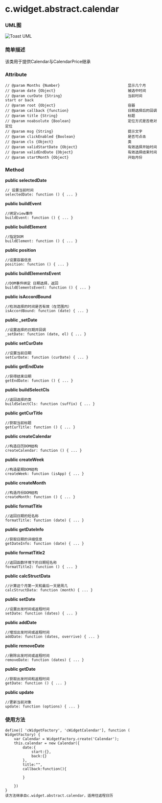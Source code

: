 # c.widget.abstract.calendar


### UML图
![Toast UML](../raw/H5V2.2S6/doc/img/c.widget.calendar.png)

### 简单描述
该类用于提供Calendar与CalendarPrice继承

### Attribute

    // @param Months {Number}                               显示几个月
    // @param date {Object}                                 被选中时间
    // @param curDate {String}                              当前时间    start or back
    // @param root {Object}                                 容器
    // @param callback {function}                           日期选择后的回调
    // @param title {String}                                标题
    // @param noabsolute {Boolean}                          定位方式是否绝对定位
    // @param msg {String}                                  提示文字
    // @param clickEnabled {Boolean}                        是否可点击
    // @param cls {Object}                                  类
    // @param validStartDate {Object}                       有效选择开始时间
    // @param validEndDate {Object}                         有效选择结束时间
    // @param startMonth {Object}                           开始月份

### Method


**public selectedDate**

    // 设置当前时间
    selectedDate: function () { ... }

**public buildEvent**

    //绑定view事件
    buildEvent: function () { ... }

**public buildElement**

    //指定DOM
    buildElement: function () { ... }

**public position**

    //设置容器信息
    position: function () { ... }

**public buildElementsEvent**

    //DOM事件绑定 日期选择，返回
    buildElementsEvent: function () { ... }

**public isAccordBound**

    //检测选择的时间是否有效（在范围内）
    isAccordBound: function (date) { ... }

**public _setDate**

    //设置选择的日期并回调
    _setDate: function (date, el) { ... }

**public setCurDate**

    //设置当前日期
    setCurDate: function (curDate) { ... }

**public getEndDate**

    //获得结束日期
    getEndDate: function () { ... }

**public buildSelectCls**

    //返回选择的类
    buildSelectCls: function (suffix) { ... }

**public getCurTitle**

    //获取当前标题
    getCurTitle: function () { ... }

**public createCalendar**

    //构造日历DOM结构
    createCalendar: function () { ... }

**public createWeek**

    //构造星期DOM结构
    createWeek: function (isApp) { ... }

**public createMonth**

    //构造月份DOM结构
    createMonth: function () { ... }

**public formatTitle**

    //返回日期的短名称
    formatTitle: function (date) { ... }

**public getDateInfo**

    //获取日期的详细信息
    getDateInfo: function (date) { ... }

**public formatTitle2**

    //返回函数环境下的日期短名称
    formatTitle2: function () { ... }

**public calcStructData**

    //计算这个月第一天和最后一天是周几
    calcStructData: function (month) { ... }

**public setDate**

    //设置出发时间或返程时间
    setDate: function (dates) { ... }

**public addDate**

    //增加出发时间或返程时间
    addDate: function (dates, overrive) { ... }

**public removeDate**

    //删除出发时间或返程时间
    removeDate: function (dates) { ... }

**public getDate**

    //获取出发时间和返程时间
    getDate: function () { ... }

**public update**

    //更新当前对象
    update: function (options) { ... }


### 使用方法

    define([ 'cWidgetFactory', 'cWidgetCalendar'], function ( WidgetFactory) {
        var Calendar = WidgetFactory.create('Calendar');
        this.calendar = new Calendar({
            date:{
                start:{},
                back:{}
            },
            title:"",
            callback:function(){

            }

        })
    }
    该方法继承自c.widget.abstract.calendar，适用往返程日历

